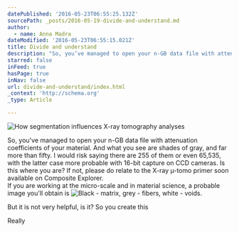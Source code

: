 ```yaml
---
datePublished: '2016-05-23T06:55:25.132Z'
sourcePath: _posts/2016-05-19-divide-and-understand.md
author:
  - name: Anna Madra
dateModified: '2016-05-23T06:55:15.021Z'
title: Divide and understand
description: "So, you’ve managed to open your n-GB data file with attenuation coefficients of your material. And what you see are shades of gray, and far more than fifty. I would risk saying there are 255 of them or even 65,535, with the latter case more probable with 16-bit capture on CCD cameras. Is this where you are? If not, please do relate to the X-ray µ-tomo primer soon available on Composite Explorer.  If you are working at the micro-scale and in material science, a probable image you'll obtain is"
starred: false
inFeed: true
hasPage: true
inNav: false
url: divide-and-understand/index.html
_context: 'http://schema.org'
_type: Article

---
```

![How segmentation influences X-ray tomography analyses](https://s3-us-west-2.amazonaws.com/the-grid-img/p/43d0432c659eee4b76b31b689d83f397ec69f104.jpg)

So, you've managed to open your n-GB data file with attenuation coefficients of your material. And what you see are shades of gray, and far more than fifty. I would risk saying there are 255 of them or even 65,535, with the latter case more probable with 16-bit capture on CCD cameras. Is this where you are? If not, please do relate to the X-ray µ-tomo primer soon available on Composite Explorer.   
If you are working at the micro-scale and in material science, a probable image you'll obtain is
![Black - matrix, grey - fibers, white - voids.](https://s3-us-west-2.amazonaws.com/the-grid-img/p/33648505e0ed832204c9c0752012412072d7202e.png)

But it is not very helpful, is it? So you create this

Really